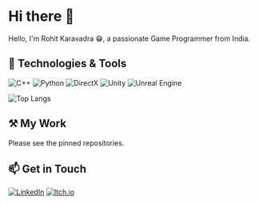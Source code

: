 # Hi there 👋
Hello, I'm Rohit Karavadra 😁, a passionate Game Programmer from India.

<!-- ![My GitHub Stats](https://github-readme-stats.vercel.app/api?username=RohitKaravadra&count_private=true&show_icons=true&hide_rank=true&custom_title=Stats&hide=prs&theme=tokyonight) -->

## 🔧 Technologies & Tools

![C++](https://img.shields.io/badge/-C++-00599C?style=flat-square&logo=c%2B%2B)
![Python](https://img.shields.io/badge/-Python-3776AB?style=flat-square&logo=python)
![DirectX](https://img.shields.io/badge/-DirectX-1B1B1B?style=flat-square&logo=directx)
![Unity](https://img.shields.io/badge/-Unity-000000?style=flat-square&logo=unity)
![Unreal Engine](https://img.shields.io/badge/-Unreal%20Engine-313131?style=flat-square&logo=unreal-engine)

<!-- Languages Stats from repositories -->
![Top Langs](https://github-readme-stats.vercel.app/api/top-langs/?username=RohitKaravadra&size_weight=0.5&count_weight=0.5&layout=compact&theme=tokyonight)

## ⚒️ My Work

Please see the pinned repositories.

## 📫 Get in Touch

[![LinkedIn](https://img.shields.io/badge/LinkedIn-blue?style=for-the-badge&logo=linkedin)](https://www.linkedin.com/in/rohitkaravadra)
[![Itch.io](https://img.shields.io/badge/Itch.io-FA5C5C?style=for-the-badge&logo=itchdotio&logoColor=white)](https://vec1or2000.itch.io/)
